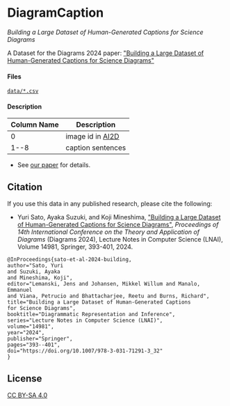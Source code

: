 # DiagramCaption

_Building a Large Dataset
of Human-Generated Captions for Science Diagrams_

A Dataset for the Diagrams 2024 paper: ["Building a Large Dataset
of Human-Generated Captions for Science Diagrams"](https://link.springer.com/chapter/10.1007/978-3-031-71291-3_32)

#### Files

[`data/*.csv`](https://github.com/yuri-ocha/DiagramCaption/tree/main/data)

#### Description

| Column Name | Description |
| ---- | ---- |
| 0 | image id in [AI2D](https://prior.allenai.org/projects/diagram-understanding) |
| 1--8 | caption sentences |

- See [our paper](#citation) for details.

## Citation

If you use this data in any published research, please cite the following:

- Yuri Sato, Ayaka Suzuki, and Koji Mineshima, ["Building a Large Dataset
of Human-Generated Captions for Science Diagrams"](https://link.springer.com/chapter/10.1007/978-3-031-71291-3_32), *Proceedings of 14th International Conference on the Theory and Application of Diagrams* (Diagrams 2024), Lecture Notes in Computer Science (LNAI), Volume 14981, Springer, 393-401, 2024.

```
@InProceedings{sato-et-al-2024-building,
author="Sato, Yuri
and Suzuki, Ayaka
and Mineshima, Koji",
editor="Lemanski, Jens and Johansen, Mikkel Willum and Manalo, Emmanuel
and Viana, Petrucio and Bhattacharjee, Reetu and Burns, Richard",
title="Building a Large Dataset of Human-Generated Captions for Science Diagrams",
booktitle="Diagrammatic Representation and Inference",
series="Lecture Notes in Computer Science (LNAI)",
volume="14981",
year="2024",
publisher="Springer",
pages="393--401",
doi="https://doi.org/10.1007/978-3-031-71291-3_32"
}
```

## License

[CC BY-SA 4.0](https://creativecommons.org/licenses/by-sa/4.0/)
